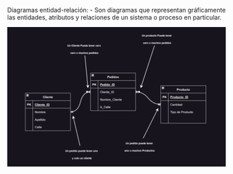 Diagramas entidad-relación:
	- Son diagramas que representan gráficamente las entidades, atributos y relaciones de un sistema o proceso en particular.

![entidad relacion](./image/er.png)